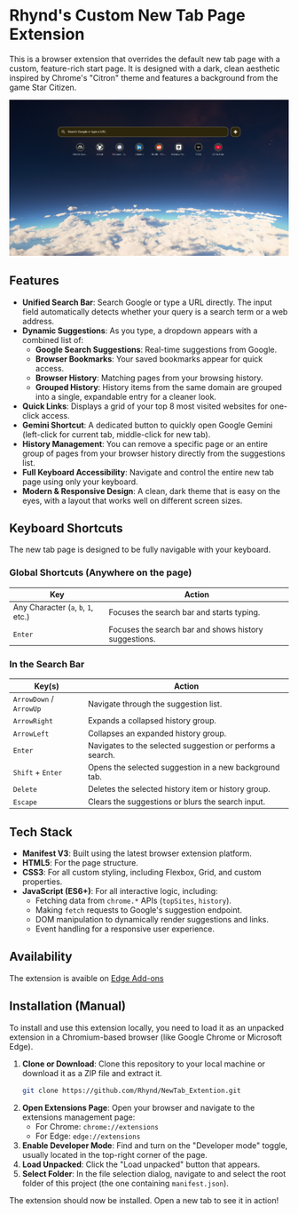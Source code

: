 # Rhynd's Custom New Tab Page Extension

This is a browser extension that overrides the default new tab page with a custom, feature-rich start page. It is designed with a dark, clean aesthetic inspired by Chrome's "Citron" theme and features a background from the game Star Citizen.

![Screenshot of the New Tab Page](src/NewTab.png)

## Features

*   **Unified Search Bar**: Search Google or type a URL directly. The input field automatically detects whether your query is a search term or a web address.
*   **Dynamic Suggestions**: As you type, a dropdown appears with a combined list of:
    *   **Google Search Suggestions**: Real-time suggestions from Google.
    *   **Browser Bookmarks**: Your saved bookmarks appear for quick access.
    *   **Browser History**: Matching pages from your browsing history.
    *   **Grouped History**: History items from the same domain are grouped into a single, expandable entry for a cleaner look.
*   **Quick Links**: Displays a grid of your top 8 most visited websites for one-click access.
*   **Gemini Shortcut**: A dedicated button to quickly open Google Gemini (left-click for current tab, middle-click for new tab).
*   **History Management**: You can remove a specific page or an entire group of pages from your browser history directly from the suggestions list.
*   **Full Keyboard Accessibility**: Navigate and control the entire new tab page using only your keyboard.
*   **Modern & Responsive Design**: A clean, dark theme that is easy on the eyes, with a layout that works well on different screen sizes.

## Keyboard Shortcuts

The new tab page is designed to be fully navigable with your keyboard.

### Global Shortcuts (Anywhere on the page)

| Key | Action |
| --- | --- |
| Any Character (`a`, `b`, `1`, etc.) | Focuses the search bar and starts typing. |
| `Enter` | Focuses the search bar and shows history suggestions. |

### In the Search Bar

| Key(s) | Action |
| --- | --- |
| `ArrowDown` / `ArrowUp` | Navigate through the suggestion list. |
| `ArrowRight` | Expands a collapsed history group. |
| `ArrowLeft` | Collapses an expanded history group. |
| `Enter` | Navigates to the selected suggestion or performs a search. |
| `Shift` + `Enter` | Opens the selected suggestion in a new background tab. |
| `Delete` | Deletes the selected history item or history group. |
| `Escape` | Clears the suggestions or blurs the search input. |

## Tech Stack

*   **Manifest V3**: Built using the latest browser extension platform.
*   **HTML5**: For the page structure.
*   **CSS3**: For all custom styling, including Flexbox, Grid, and custom properties.
*   **JavaScript (ES6+)**: For all interactive logic, including:
    *   Fetching data from `chrome.*` APIs (`topSites`, `history`).
    *   Making `fetch` requests to Google's suggestion endpoint.
    *   DOM manipulation to dynamically render suggestions and links.
    *   Event handling for a responsive user experience.

## Availability

The extension is avaible on [Edge Add-ons](https://microsoftedge.microsoft.com/addons/detail/rhynds-custom-new-tab-pa/iapagninkmhggolbkonhbjpdhmhoennj)

## Installation (Manual)

To install and use this extension locally, you need to load it as an unpacked extension in a Chromium-based browser (like Google Chrome or Microsoft Edge).

1.  **Clone or Download**: Clone this repository to your local machine or download it as a ZIP file and extract it.
    ```sh
    git clone https://github.com/Rhynd/NewTab_Extention.git
    ```
2.  **Open Extensions Page**: Open your browser and navigate to the extensions management page:
    *   For Chrome: `chrome://extensions`
    *   For Edge: `edge://extensions`
3.  **Enable Developer Mode**: Find and turn on the "Developer mode" toggle, usually located in the top-right corner of the page.
4.  **Load Unpacked**: Click the "Load unpacked" button that appears.
5.  **Select Folder**: In the file selection dialog, navigate to and select the root folder of this project (the one containing `manifest.json`).

The extension should now be installed. Open a new tab to see it in action!
